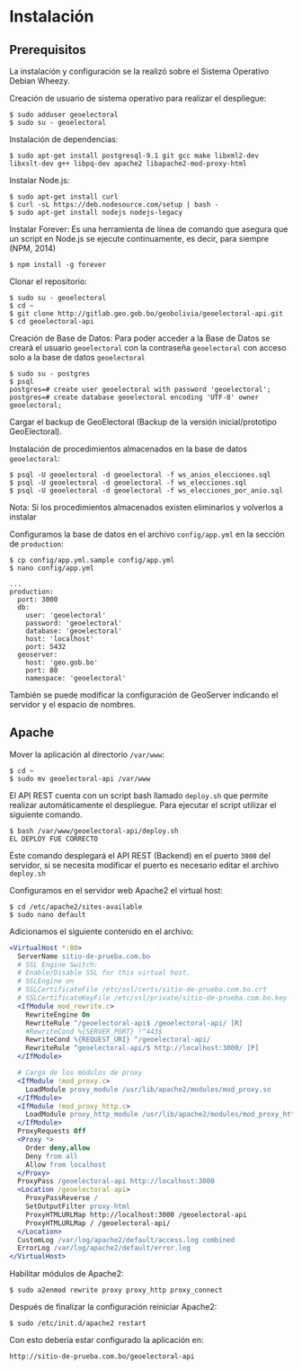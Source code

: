 # Instalación

## Prerequisitos

La instalación y configuración se la realizó sobre el Sistema Operativo Debian Wheezy.

Creación de usuario de sistema operativo para realizar el despliegue:

```
$ sudo adduser geoelectoral
$ sudo su - geoelectoral
```

Instalación de dependencias:

```
$ sudo apt-get install postgresql-9.1 git gcc make libxml2-dev libxslt-dev g++ libpq-dev apache2 libapache2-mod-proxy-html
```

Instalar Node.js:

```
$ sudo apt-get install curl
$ curl -sL https://deb.nodesource.com/setup | bash -
$ sudo apt-get install nodejs nodejs-legacy
```

Instalar Forever: Es una herramienta de línea de comando que asegura que un script en
Node.js se ejecute continuamente, es decir, para siempre (NPM, 2014)

```
$ npm install -g forever
```

Clonar el repositorio:

```
$ sudo su - geoelectoral
$ cd ~
$ git clone http://gitlab.geo.gob.bo/geobolivia/geoelectoral-api.git
$ cd geoelectoral-api
```

Creación de Base de Datos: Para poder acceder a la Base de Datos se creará el usuario
`geoelectoral` con la contraseña `geoelectoral` con acceso solo a la base de datos
`geoelectoral`

```
$ sudo su - postgres
$ psql
postgres=# create user geoelectoral with password 'geoelectoral';
postgres=# create database geoelectoral encoding 'UTF-8' owner geoelectoral;
```

Cargar el backup de GeoElectoral (Backup de la versión inicial/prototipo GeoElectoral).

Instalación de procedimientos almacenados en la base de datos `geoelectoral`:

```
$ psql -U geoelectoral -d geoelectoral -f ws_anios_elecciones.sql
$ psql -U geoelectoral -d geoelectoral -f ws_elecciones.sql
$ psql -U geoelectoral -d geoelectoral -f ws_elecciones_por_anio.sql
```

Nota: Si los procedimientos almacenados existen eliminarlos y volverlos a instalar

Configuramos la base de datos en el archivo `config/app.yml` en la sección de `production`:

```
$ cp config/app.yml.sample config/app.yml
$ nano config/app.yml
```
```
...
production:
  port: 3000
  db:
    user: 'geoelectoral'
    password: 'geoelectoral'
    database: 'geoelectoral'
    host: 'localhost'
    port: 5432
  geoserver:
    host: 'geo.gob.bo'
    port: 80
    namespace: 'geoelectoral'
```

También se puede modificar la configuración de GeoServer indicando el servidor y el espacio de nombres.

## Apache

Mover la aplicación al directorio `/var/www`:

```
$ cd ~
$ sudo mv geoelectoral-api /var/www
```

El API REST cuenta con un script bash llamado `deploy.sh` que permite realizar
automáticamente el despliegue. Para ejecutar el script utilizar el siguiente comando.

```
$ bash /var/www/geoelectoral-api/deploy.sh
EL DEPLOY FUE CORRECTO
```

Éste comando desplegará el API REST (Backend) en el puerto `3000` del servidor, si se necesita modificar el puerto es necesario editar el archivo `deploy.sh`

Configuramos en el servidor web Apache2 el virtual host:

```
$ cd /etc/apache2/sites-available
$ sudo nano default
```

Adicionamos el siguiente contenido en el archivo:

```apache
<VirtualHost *:80>
  ServerName sitio-de-prueba.com.bo
  # SSL Engine Switch:
  # Enable/Disable SSL for this virtual host.
  # SSLEngine on
  # SSLCertificateFile /etc/ssl/certs/sitio-de-prueba.com.bo.crt
  # SSLCertificateKeyFile /etc/ssl/private/sitio-de-prueba.com.bo.key
  <IfModule mod_rewrite.c>
    RewriteEngine On
    RewriteRule ^/geoelectoral-api$ /geoelectoral-api/ [R]
    #RewriteCond %{SERVER_PORT} !^443$
    RewriteCond %{REQUEST_URI} ^/geoelectoral-api/
    RewriteRule ^geoelectoral-api/$ http://localhost:3000/ [P]
  </IfModule>

  # Carga de los módulos de proxy
  <IfModule !mod_proxy.c>
    LoadModule proxy_module /usr/lib/apache2/modules/mod_proxy.so
  </IfModule>
  <IfModule !mod_proxy_http.c>
    LoadModule proxy_http_module /usr/lib/apache2/modules/mod_proxy_http.so
  </IfModule>
  ProxyRequests Off
  <Proxy *>
    Order deny,allow
    Deny from all
    Allow from localhost
  </Proxy>
  ProxyPass /geoelectoral-api http://localhost:3000
  <Location /geoelectoral-api>
    ProxyPassReverse /
    SetOutputFilter proxy-html
    ProxyHTMLURLMap http://localhost:3000 /geoelectoral-api
    ProxyHTMLURLMap / /geoelectoral-api/
  </Location>
  CustomLog /var/log/apache2/default/access.log combined
  ErrorLog /var/log/apache2/default/error.log
</VirtualHost>
```

Habilitar módulos de Apache2:

```
$ sudo a2enmod rewrite proxy proxy_http proxy_connect
```

Después de finalizar la configuración reiniciar Apache2:

```
$ sudo /etc/init.d/apache2 restart
```

Con esto debería estar configurado la aplicación en:

```
http://sitio-de-prueba.com.bo/geoelectoral-api
```